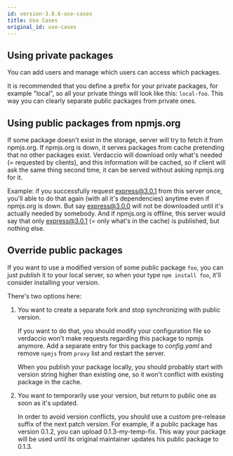 ```yaml
---
id: version-3.8.6-use-cases
title: Use Cases
original_id: use-cases
---
```


## Using private packages

You can add users and manage which users can access which packages.

It is recommended that you define a prefix for your private packages, for example "local", so all your private things will look like this: `local-foo`. This way you can clearly separate public packages from private ones.

## Using public packages from npmjs.org

If some package doesn't exist in the storage, server will try to fetch it from npmjs.org. If npmjs.org is down, it serves packages from cache pretending that no other packages exist. Verdaccio will download only what's needed (= requested by clients), and this information will be cached, so if client will ask the same thing second time, it can be served without asking npmjs.org for it.

Example: if you successfully request express@3.0.1 from this server once, you'll able to do that again (with all it's dependencies) anytime even if npmjs.org is down. But say express@3.0.0 will not be downloaded until it's actually needed by somebody. And if npmjs.org is offline, this server would say that only express@3.0.1 (= only what's in the cache) is published, but nothing else.

## Override public packages

If you want to use a modified version of some public package `foo`, you can just publish it to your local server, so when your type `npm install foo`, it'll consider installing your version.

There's two options here:

1. You want to create a separate fork and stop synchronizing with public version.

   If you want to do that, you should modify your configuration file so verdaccio won't make requests regarding this package to npmjs anymore. Add a separate entry for this package to *config.yaml* and remove `npmjs` from `proxy` list and restart the server.

   When you publish your package locally, you should probably start with version string higher than existing one, so it won't conflict with existing package in the cache.

2. You want to temporarily use your version, but return to public one as soon as it's updated.

   In order to avoid version conflicts, you should use a custom pre-release suffix of the next patch version. For example, if a public package has version 0.1.2, you can upload 0.1.3-my-temp-fix. This way your package will be used until its original maintainer updates his public package to 0.1.3.
